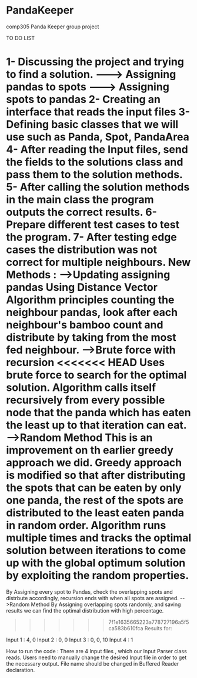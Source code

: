 # PandaKeeper
comp305 Panda Keeper group project

TO DO LIST

1- Discussing the project and trying to find a solution.
---> Assigning pandas to spots
---> Assigning spots to pandas
2- Creating an interface that reads the input files
3- Defining basic classes that we will use such as Panda, Spot, PandaArea
4- After reading the Input files, send the fields to the solutions class and pass them to the solution methods.
5- After calling the solution methods in the main class the program outputs the correct results.
6- Prepare different test cases to test the program.
7- After testing edge cases the distribution was not correct for multiple neighbours.
  New Methods : 
  -->Updating assigning pandas
  Using Distance Vector Algorithm principles counting the neighbour pandas, look after each neighbour's bamboo count and distribute by taking from the most fed neighbour.
  -->Brute force with recursion
<<<<<<< HEAD
  Uses brute force to search for the optimal solution. Algorithm calls itself recursively from every possible node that the panda which has eaten the least up to that iteration can eat. 
  -->Random Method
  This is an improvement on th earlier greedy approach we did. Greedy approach is modified so that after distributing the spots that can be eaten by only one panda, the rest of the spots are distributed to the least eaten panda in random order. Algorithm runs multiple times and tracks the optimal solution between iterations to come up with the global optimum solution by exploiting the random properties. 
=======
  By Assigning every spot to Pandas, check the overlapping spots and distrbute accordingly, recursion ends with when all spots are assigned.
  -->Random Method
  By Assigning overlapping spots randomly, and saving results we can find the optimal distribution with high percentage.
>>>>>>> 7f1e1635665223a778727196a5f5ca583b610fca
Results for:

Input 1 : 4, 0
Input 2 : 0, 0
Input 3 : 0, 0, 10
Input 4 : 1

How to run the code : 
There are 4 Input files , which our Input Parser class reads. Users need to manually change the desired Input file in order to get the necessary output. File name should be changed in Buffered Reader declaration.
